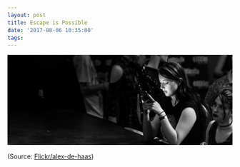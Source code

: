 ```yaml
---
layout: post
title: Escape is Possible
date: '2017-08-06 10:35:00'
tags:
---
```


![Screen Escape](/assets/images/girl-phone.jpg)

(Source: [Flickr/alex-de-haas](https://www.flickr.com/photos/alex-de-haas/34995043786))
